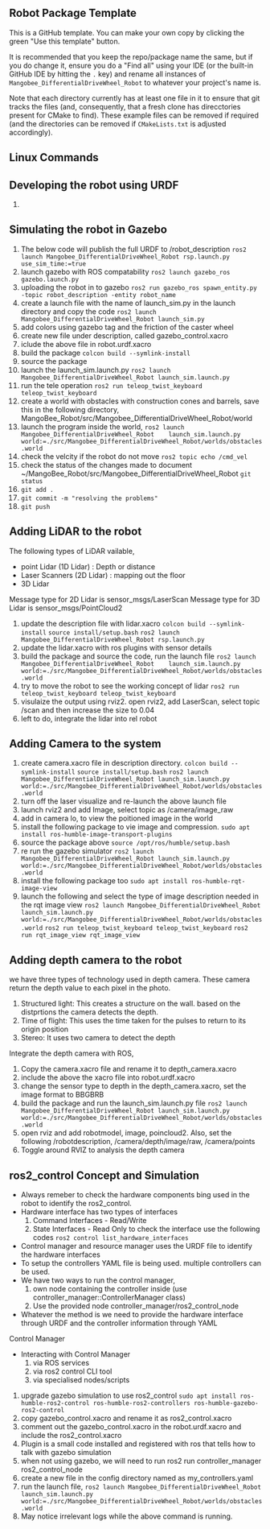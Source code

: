 ## Robot Package Template

This is a GitHub template. You can make your own copy by clicking the green "Use this template" button.

It is recommended that you keep the repo/package name the same, but if you do change it, ensure you do a "Find all" using your IDE (or the built-in GitHub IDE by hitting the `.` key) and rename all instances of `Mangobee_DifferentialDriveWheel_Robot` to whatever your project's name is.

Note that each directory currently has at least one file in it to ensure that git tracks the files (and, consequently, that a fresh clone has direcctories present for CMake to find). These example files can be removed if required (and the directories can be removed if `CMakeLists.txt` is adjusted accordingly).

**Linux Commands**
------------------
Developing the robot using URDF
----------------------------------
1. 

Simulating the robot in Gazebo
----------------------------------
1. The below code will publish the full URDF to /robot_description
   `ros2 launch Mangobee_DifferentialDriveWheel_Robot rsp.launch.py use_sim_time:=true`
2. launch gazebo with ROS compatability
   `ros2 launch gazebo_ros gazebo.launch.py`
3. uploading the robot in to gazebo
   `ros2 run gazebo_ros spawn_entity.py -topic robot_description -entity robot_name`
4. create a launch file with the name of launch_sim.py in the launch directory and copy the code
  `ros2 launch Mangobee_DifferentialDriveWheel_Robot launch_sim.py`
6. add colors using gazebo tag and the friction of the caster wheel
7. create new file under description, called gazebo_control.xacro
8. iclude the above file in robot.urdf.xacro
9. build the package
   `colcon build --symlink-install`
10. source the package
11. launch the launch_sim.launch.py
   `ros2 launch Mangobee_DifferentialDriveWheel_Robot launch_sim.launch.py`
12. run the tele operation
    `ros2 run teleop_twist_keyboard teleop_twist_keyboard`
13. create a world with obstacles with construction cones and barrels, save this in the following directory, MangoBee_Robot/src/Mangobee_DifferentialDriveWheel_Robot/world
14. launch the program inside the world,
   `ros2 launch Mangobee_DifferentialDriveWheel_Robot    launch_sim.launch.py    world:=./src/Mangobee_DifferentialDriveWheel_Robot/worlds/obstacles.world`
15. check the velcity if the robot do not move
    `ros2 topic echo /cmd_vel`
16. check the status of the changes made to document    
     ~/MangoBee_Robot/src/Mangobee_DifferentialDriveWheel_Robot
    `git status`
17. `git add .`
18. `git commit -m "resolving the problems"`
19. `git push`

Adding LiDAR to the robot
-------------------------
The following types of LiDAR vailable,
   - point Lidar (1D Lidar) : Depth or distance
   - Laser Scanners (2D Lidar) : mapping out the floor
   - 3D Lidar

Message type for 2D Lidar is sensor_msgs/LaserScan
Message type for 3D Lidar is sensor_msgs/PointCloud2

1. update the description file with lidar.xacro
   `colcon build --symlink-install`
   `source install/setup.bash`
   `ros2 launch Mangobee_DifferentialDriveWheel_Robot rsp.launch.py`
2. update the lidar.xacro with ros plugins with sensor details
3. build the package and source the code, run the launch file
   `ros2 launch Mangobee_DifferentialDriveWheel_Robot    launch_sim.launch.py    world:=./src/Mangobee_DifferentialDriveWheel_Robot/worlds/obstacles.world`
4. try to move the robot to see the working concept of lidar
   `ros2 run teleop_twist_keyboard teleop_twist_keyboard`
5. visulaize the output using rviz2. open rviz2, add LaserScan, select topic /scan and then increase the size to 0.04
6. left to do, integrate the lidar into rel robot

Adding Camera to the system
----------------------------
1. create camera.xacro file in description directory.
   `colcon build --symlink-install`
   `source install/setup.bash`
   `ros2 launch Mangobee_DifferentialDriveWheel_Robot launch_sim.launch.py world:=./src/Mangobee_DifferentialDriveWheel_Robot/worlds/obstacles.world`
2. turn off the laser visualize and re-launch the above launch file
3. launch rviz2 and add Image, select topic as /camera/image_raw
4. add in camera lo, to view the poitioned image in the world
5. install the following package to vie image and compression.
   `sudo apt install ros-humble-image-transport-plugins`
6. source the package above
   `source /opt/ros/humble/setup.bash`
7. re run the gazebo simulator
   `ros2 launch Mangobee_DifferentialDriveWheel_Robot launch_sim.launch.py world:=./src/Mangobee_DifferentialDriveWheel_Robot/worlds/obstacles.world`
8. install the following package too
   `sudo apt install ros-humble-rqt-image-view`
9. launch the following and select the type of image description needed in the rqt image view
   `ros2 launch Mangobee_DifferentialDriveWheel_Robot launch_sim.launch.py world:=./src/Mangobee_DifferentialDriveWheel_Robot/worlds/obstacles.world`
   `ros2 run teleop_twist_keyboard teleop_twist_keyboard`
   `ros2 run rqt_image_view rqt_image_view`

Adding depth camera to the robot
----------------------------------
we have three types of technology used in depth camera. These camera return the depth value to each pixel in the photo.
   1. Structured light: This creates a structure on the wall. based on the distprtions the camera detects the depth.
   2. Time of flight: This uses the time taken for the pulses to return to its origin position
   3. Stereo: It uses two camera to detect the depth

Integrate the depth camera with ROS,
1. Copy the camera.xacro file and rename it to depth_camera.xacro
2. include the above the xacro file into robot.urdf.xacro
3. change the sensor type to depth in the depth_camera.xacro, set the image format to BBGBRB
4. build the package and run the launch_sim.launch.py file
   `ros2 launch Mangobee_DifferentialDriveWheel_Robot launch_sim.launch.py world:=./src/Mangobee_DifferentialDriveWheel_Robot/worlds/obstacles.world`
5. open rviz and add robotmodel, image, poincloud2. Also, set the following /robotdescription, /camera/depth/image/raw, /camera/points
6. Toggle around RVIZ to analysis the depth camera

ros2_control Concept and Simulation
-----------------------------------
- Always remeber to check the hardware components bing used in the robot to identify the ros2_control.
- Hardware interface has two types of interfaces
     1. Command Interfaces - Read/Write
     2. State Interfaces - Read Only
   to check the interface use the following codes `ros2 control list_hardware_interfaces`
- Control manager and resource manager uses the URDF file to identify the hardware interfaces
- To setup the controllers YAML file is being used. multiple controllers can be used.
- We have two ways to run the control manager,
     1. own node containing the controller inside (use controller_manager::ControllerManager class)
     2. Use the provided node controller_manager/ros2_control_node
- Whatever the method is we need to provide the hardware interface through URDF and the controller information through YAML


Control Manager
   - Interacting with Control Manager
        1. via ROS services
        2. via ros2 control CLI tool
        3. via specialised nodes/scripts
           
1. upgrade gazebo simulation to use ros2_control
   `sudo apt install ros-humble-ros2-control ros-humble-ros2-controllers ros-humble-gazebo-ros2-control`
2. copy gazebo_control.xacro and rename it as ros2_control.xacro
3. comment out the gazebo_control.xacro in the robot.urdf.xacro and include the ros2_control.xacro
4. Plugin is a small code installed and registered with ros that tells how to talk with gazebo simulation
5. when not using gazebo, we will need to run ros2 run controller_manager ros2_control_node
6. create a new file in the config directory named as my_controllers.yaml
7. run the launch file,
   `ros2 launch Mangobee_DifferentialDriveWheel_Robot launch_sim.launch.py world:=./src/Mangobee_DifferentialDriveWheel_Robot/worlds/obstacles.world`
8. May notice irrelevant logs while the above command is running. 
